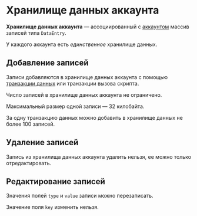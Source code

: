 # Хранилище данных аккаунта

**Хранилище данных аккаунта** — ассоциированный с [аккаунтом](/blockchain/account.md) массив записей типа `DataEntry`.

У каждого аккаунта есть _единственное_ хранилище данных.

## Добавление записей

Записи добавляются в хранилище данных аккаунта с помощью [транзакции данных](/blockchain/transaction-type/data-transaction.md) или транзакции вызова скрипта.

Число записей в хранилище данных аккаунта не ограничено.

Максимальный размер одной записи — 32 килобайта.

За одну транзакцию данных можно добавить в хранилище данных не более 100 записей.

## Удаление записей

Запись из хранилища данных аккаунта удалить нельзя, ее можно только отредактировать.

## Редактирование записей

Значения полей `type` и `value` записи можно перезаписать.

Значение поля `key` изменить нельзя.
